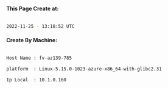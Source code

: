 
   
#### This Page Create at:

```bash

2022-11-25 - 13:18:52 UTC

```

#### Create By Machine:

```bash

Host Name : fv-az139-785

platform  : Linux-5.15.0-1023-azure-x86_64-with-glibc2.31

Ip Local  : 10.1.0.160

```

